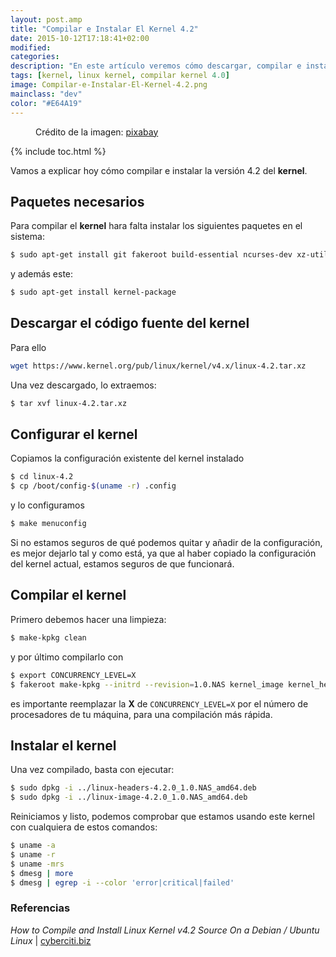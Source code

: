 ```yaml
---
layout: post.amp
title: "Compilar e Instalar El Kernel 4.2"
date: 2015-10-12T17:18:41+02:00
modified:
categories:
description: "En este artículo veremos cómo descargar, compilar e instalar el kernel 4.2 de linux"
tags: [kernel, linux kernel, compilar kernel 4.0]
image: Compilar-e-Instalar-El-Kernel-4.2.png
mainclass: "dev"
color: "#E64A19"
---
```


<figure>
<a href="/assets/img/Compilar-e-Instalar-El-Kernel-4.2.png"><amp-img on="tap:lightbox1" role="button" tabindex="0" layout="responsive" src="/assets/img/Compilar-e-Instalar-El-Kernel-4.2.png" title="{{ page.title }}" alt="{{ page.title }}" width="640px" height="320px" /></a>
<span class="image-credit">Crédito de la imagen: <a href="https://pixabay.com/en/linux-logo-penguin-tux-text-151619/" target="_blank" title="">pixabay</a></span><br />
</figure>

{% include toc.html %}

Vamos a explicar hoy cómo compilar e instalar la versión 4.2 del __kernel__.

## Paquetes necesarios

Para compilar el __kernel__ hara falta instalar los siguientes paquetes en el sistema:

```bash
$ sudo apt-get install git fakeroot build-essential ncurses-dev xz-utils

```

<!--ad-->

y además este:

```bash
$ sudo apt-get install kernel-package

```

## Descargar el código fuente del kernel

Para ello

```bash
wget https://www.kernel.org/pub/linux/kernel/v4.x/linux-4.2.tar.xz

```

Una vez descargado, lo extraemos:

```bash
$ tar xvf linux-4.2.tar.xz

```

## Configurar el kernel

Copiamos la configuración existente del kernel instalado

```bash
$ cd linux-4.2
$ cp /boot/config-$(uname -r) .config

```

y lo configuramos

```bash
$ make menuconfig

```

Si no estamos seguros de qué podemos quitar y añadir de la configuración, es mejor dejarlo tal y como está, ya que al haber copiado la configuración del kernel actual, estamos seguros de que funcionará.

## Compilar el kernel

Primero debemos hacer una limpieza:

```bash
$ make-kpkg clean

```

y por último compilarlo con

```bash
$ export CONCURRENCY_LEVEL=X
$ fakeroot make-kpkg --initrd --revision=1.0.NAS kernel_image kernel_headers

```

es importante reemplazar la __X__ de `CONCURRENCY_LEVEL=X` por el número de procesadores de tu máquina, para una compilación más rápida.

## Instalar el kernel

Una vez compilado, basta con ejecutar:

```bash
$ sudo dpkg -i ../linux-headers-4.2.0_1.0.NAS_amd64.deb
$ sudo dpkg -i ../linux-image-4.2.0_1.0.NAS_amd64.deb

```

Reiniciamos y listo, podemos comprobar que estamos usando este kernel con cualquiera de estos comandos:

```bash
$ uname -a
$ uname -r
$ uname -mrs
$ dmesg | more
$ dmesg | egrep -i --color 'error|critical|failed'

```

### Referencias

_How to Compile and Install Linux Kernel v4.2 Source On a Debian / Ubuntu Linux_ | [cyberciti.biz](http://www.cyberciti.biz/faq/debian-ubuntu-building-installing-a-custom-linux-kernel/ "How to Compile and Install Linux Kernel v4.2 Source On a Debian / Ubuntu Linux")
